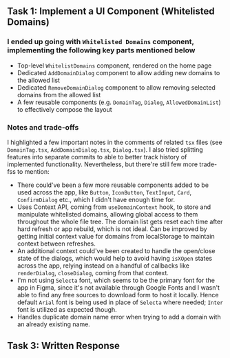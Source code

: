 ## Task 1: Implement a UI Component (Whitelisted Domains)

### I ended up going with `Whitelisted Domains` component, implementing the following key parts mentioned below

- Top-level `WhitelistDomains` component, rendered on the home page
- Dedicated `AddDomainDialog` component to allow adding new domains to the allowed list
- Dedicated `RemoveDomainDialog` component to allow removing selected domains from the allowed list
- A few reusable components (e.g. `DomainTag`, `Dialog`, `AllowedDomainList`) to effectively compose the layout

### Notes and trade-offs

I highlighted a few important notes in the comments of related `tsx` files (see `DomainTag.tsx`, `AddDomainDialog.tsx`, `Dialog.tsx`). I also tried splitting features into separate commits to able to better track history of implemented functionality. Nevertheless, but there're still few more trade-fss to mention:

- There could've been a few more reusable components added to be used across the app, like `Button`, `IconButton`, `TextInput`, `Card`, `ConfirmDialog` etc., which I didn't have enough time for.
- Uses Context API, coming from `useDomainContext` hook, to store and manipulate whitelisted domains, allowing global access to them throughout the whole file tree. The domain list gets reset each time after hard refresh or app rebuild, which is not ideal. Can be improved by getting initial context value for domains from localStorage to maintain context between refreshes.
- An additional context could've been created to handle the open/close state of the dialogs, which would help to avoid having `isXOpen` states across the app, relying instead on a handful of callbacks like `renderDialog`, `closeDialog`, coming from that context.
- I'm not using `Selecta` font, which seems to be the primary font for the app in Figma, since it's not available through Google Fonts and I wasn't able to find any free sources to download form to host it locally. Hence default `Arial` font is being used in place of `Selecta` where needed; `Inter` font is utilized as expected though.
- Handles duplicate domain name error when trying to add a domain with an already existing name.

## Task 3: Written Response
